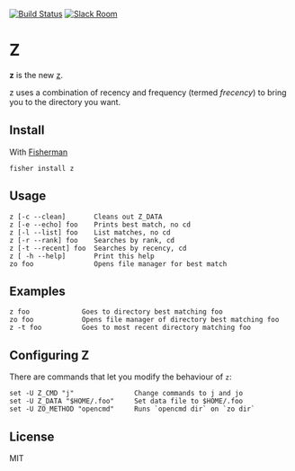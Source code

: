 [![Build Status][travis-badge]][travis-link]
[![Slack Room][slack-badge]][slack-link]

# Z

**z** is the new [z](http://github.com/rupa/z).

z uses a combination of recency and frequency (termed _frecency_) to bring you to the directory you want.

## Install

With [Fisherman]

```
fisher install z
```

## Usage
``` fish
z [-c --clean]       Cleans out Z_DATA
z [-e --echo] foo    Prints best match, no cd
z [-l --list] foo    List matches, no cd
z [-r --rank] foo    Searches by rank, cd
z [-t --recent] foo  Searches by recency, cd
z [ -h --help]       Print this help
zo foo               Opens file manager for best match
```

## Examples
``` fish
z foo             Goes to directory best matching foo
zo foo            Opens file manager of directory best matching foo
z -t foo          Goes to most recent directory matching foo
```

## Configuring Z
There are commands that let you modify the behaviour of `z`:
``` fish
set -U Z_CMD "j"               Change commands to j and jo
set -U Z_DATA "$HOME/.foo"     Set data file to $HOME/.foo
set -U ZO_METHOD "opencmd"     Runs `opencmd dir` on `zo dir`
```

## License
MIT

[slack-link]: https://fisherman-wharf.herokuapp.com/
[slack-badge]: https://img.shields.io/badge/slack-join%20the%20chat-00B9FF.svg?style=flat-square
[Fisherman]: https://github.com/fisherman/fisherman
[travis-link]: https://travis-ci.org/fishery/fish-z
[travis-badge]: https://img.shields.io/travis/fishery/fish-z.svg?style=flat-square


